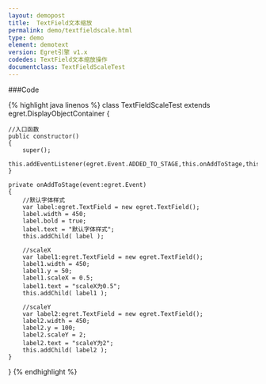 ```yaml
---
layout: demopost
title:  TextField文本缩放
permalink: demo/textfieldscale.html
type: demo
element: demotext
version: Egret引擎 v1.x
codedes: TextField文本缩放操作
documentclass: TextFieldScaleTest
---
```


###Code

{% highlight java linenos %}
class TextFieldScaleTest extends  egret.DisplayObjectContainer
{

    //入口函数
    public constructor()
    {
        super();
        this.addEventListener(egret.Event.ADDED_TO_STAGE,this.onAddToStage,this);
    }

    private onAddToStage(event:egret.Event)
    {
        //默认字体样式
        var label:egret.TextField = new egret.TextField();
        label.width = 450;
        label.bold = true;
        label.text = "默认字体样式";
        this.addChild( label );

        //scaleX
        var label1:egret.TextField = new egret.TextField();
        label1.width = 450;
        label1.y = 50;
        label1.scaleX = 0.5;
        label1.text = "scaleX为0.5";
        this.addChild( label1 );

        //scaleY
        var label2:egret.TextField = new egret.TextField();
        label2.width = 450;
        label2.y = 100;
        label2.scaleY = 2;
        label2.text = "scaleY为2";
        this.addChild( label2 );
    }

}
{% endhighlight %}